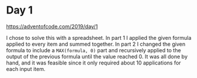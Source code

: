 # Day 1

https://adventofcode.com/2019/day/1

I chose to solve this with a spreadsheet. In part 1 I applied the given formula applied to every item
and summed together. In part 2 I changed the given formula to include a `MAX(formula, 0)` part and
recursively applied to the output of the previous formula until the value reached 0. It was all done
by hand, and it was feasible since it only required about 10 applications for each input item.

